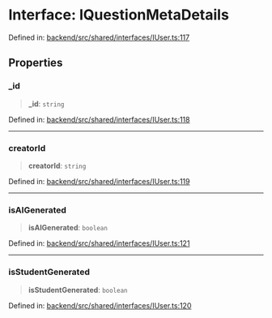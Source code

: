 # Interface: IQuestionMetaDetails

Defined in: [backend/src/shared/interfaces/IUser.ts:117](https://github.com/continuousactivelearning/cal/blob/5ae0447098795fdcf3a415f0360ebe51565b6949/backend/src/shared/interfaces/IUser.ts#L117)

## Properties

### \_id

> **\_id**: `string`

Defined in: [backend/src/shared/interfaces/IUser.ts:118](https://github.com/continuousactivelearning/cal/blob/5ae0447098795fdcf3a415f0360ebe51565b6949/backend/src/shared/interfaces/IUser.ts#L118)

***

### creatorId

> **creatorId**: `string`

Defined in: [backend/src/shared/interfaces/IUser.ts:119](https://github.com/continuousactivelearning/cal/blob/5ae0447098795fdcf3a415f0360ebe51565b6949/backend/src/shared/interfaces/IUser.ts#L119)

***

### isAIGenerated

> **isAIGenerated**: `boolean`

Defined in: [backend/src/shared/interfaces/IUser.ts:121](https://github.com/continuousactivelearning/cal/blob/5ae0447098795fdcf3a415f0360ebe51565b6949/backend/src/shared/interfaces/IUser.ts#L121)

***

### isStudentGenerated

> **isStudentGenerated**: `boolean`

Defined in: [backend/src/shared/interfaces/IUser.ts:120](https://github.com/continuousactivelearning/cal/blob/5ae0447098795fdcf3a415f0360ebe51565b6949/backend/src/shared/interfaces/IUser.ts#L120)
